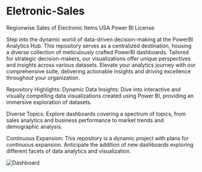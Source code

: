 # Eletronic-Sales
Regionwise Sales of Electronic Items USA
Power BI License

Step into the dynamic world of data-driven decision-making at the PowerBI Analytics Hub. This repository serves as a centralized destination, housing a diverse collection of meticulously crafted PowerBI dashboards. Tailored for strategic decision-makers, our visualizations offer unique perspectives and insights across various datasets. Elevate your analytics journey with our comprehensive suite, delivering actionable insights and driving excellence throughout your organization.

Repository Highlights:
Dynamic Data Insights: Dive into interactive and visually compelling data visualizations created using Power BI, providing an immersive exploration of datasets.

Diverse Topics: Explore dashboards covering a spectrum of topics, from sales analytics and business performance to market trends and demographic analysis.

Continuous Expansion: This repository is a dynamic project with plans for continuous expansion. Anticipate the addition of new dashboards exploring different facets of data analytics and visualization.

![Dashboard](https://github.com/user-attachments/assets/f5411cd9-d0db-4f76-b8a5-76143702f8f6)
